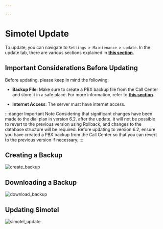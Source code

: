 ```yaml
---

---
```


# Simotel Update

To update, you can navigate to `Settings > Maintenance > update`. In the update tab, there are various sections explained in **[this section](/pbx/pbx-menu/maintenance/settings/update/)**.

## Important Considerations Before Updating

Before updating, please keep in mind the following:

- **Backup File**: Make sure to create a PBX backup file from the Call Center and store it in a safe place. For more information, refer to **[this section](/pbx/pbx-menu/control-panel/backup/)**.

- **Internet Access**: The server must have internet access.

:::danger Important Note
Considering that significant changes have been made to the dial plan in version 6.2, after the update, it will not be possible to revert to the previous version using Rollback, and changes to the database structure will be required. Before updating to version 6.2, ensure you have created a PBX backup from the Call Center so that you can revert to the previous version if necessary.
:::

## Creating a Backup

![create_backup](/img/simotel/update/create_backup.JPG/)

## Downloading a Backup

![download_backup](/img/simotel/update/download_backup.JPG/)

## Updating Simotel

![simotel_update](/img/simotel/update/update.JPG/)